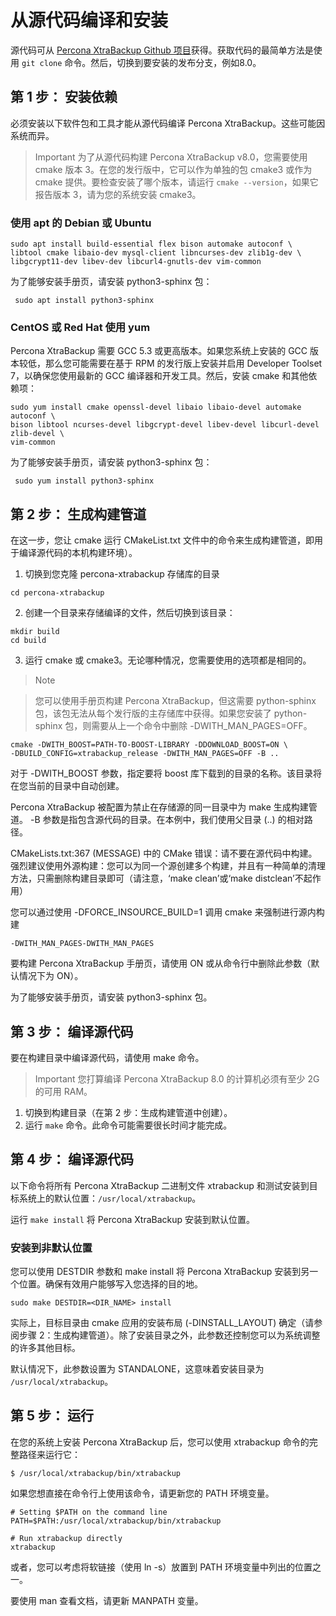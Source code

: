 # 从源代码编译和安装

源代码可从 [Percona XtraBackup Github 项目](https://github.com/percona/percona-xtrabackup)获得。获取代码的最简单方法是使用 `git clone` 命令。然后，切换到要安装的发布分支，例如8.0。

## 第 1 步： 安装依赖

必须安装以下软件包和工具才能从源代码编译 Percona XtraBackup。这些可能因系统而异。


> Important
> 为了从源代码构建 Percona XtraBackup v8.0，您需要使用 cmake 版本 3。在您的发行版中，它可以作为单独的包 cmake3 或作为 cmake 提供。要检查安装了哪个版本，请运行 `cmake --version`，如果它报告版本 3，请为您的系统安装 cmake3。

### 使用 apt 的 Debian 或 Ubuntu

```
sudo apt install build-essential flex bison automake autoconf \
libtool cmake libaio-dev mysql-client libncurses-dev zlib1g-dev \
libgcrypt11-dev libev-dev libcurl4-gnutls-dev vim-common
```

为了能够安装手册页，请安装 python3-sphinx 包：

```
 sudo apt install python3-sphinx
```

### CentOS 或 Red Hat 使用 yum

Percona XtraBackup 需要 GCC 5.3 或更高版本。如果您系统上安装的 GCC 版本较低，那么您可能需要在基于 RPM 的发行版上安装并启用 Developer Toolset 7，以确保您使用最新的 GCC 编译器和开发工具。然后，安装 cmake 和其他依赖项：

```
sudo yum install cmake openssl-devel libaio libaio-devel automake autoconf \
bison libtool ncurses-devel libgcrypt-devel libev-devel libcurl-devel zlib-devel \
vim-common
```

为了能够安装手册页，请安装 python3-sphinx 包：

```
 sudo yum install python3-sphinx
```

## 第 2 步： 生成构建管道

在这一步，您让 cmake 运行 CMakeList.txt 文件中的命令来生成构建管道，即用于编译源代码的本机构建环境）。

1. 切换到您克隆 percona-xtrabackup 存储库的目录

```
cd percona-xtrabackup
```

2. 创建一个目录来存储编译的文件，然后切换到该目录：

```
mkdir build
cd build
```

3. 运行 cmake 或 cmake3。无论哪种情况，您需要使用的选项都是相同的。


> Note

> 您可以使用手册页构建 Percona XtraBackup，但这需要 python-sphinx 包，该包无法从每个发行版的主存储库中获得。如果您安装了 python-sphinx 包，则需要从上一个命令中删除 -DWITH_MAN_PAGES=OFF。

```
cmake -DWITH_BOOST=PATH-TO-BOOST-LIBRARY -DDOWNLOAD_BOOST=ON \
-DBUILD_CONFIG=xtrabackup_release -DWITH_MAN_PAGES=OFF -B ..
```

对于 -DWITH_BOOST 参数，指定要将 boost 库下载到的目录的名称。该目录将在您当前的目录中自动创建。

Percona XtraBackup 被配置为禁止在存储源的同一目录中为 make 生成构建管道。 -B 参数是指包含源代码的目录。在本例中，我们使用父目录 (..) 的相对路径。

CMakeLists.txt:367 (MESSAGE) 中的 CMake 错误：请不要在源代码中构建。强烈建议使用外源构建：您可以为同一个源创建多个构建，并且有一种简单的清理方法，只需删除构建目录即可（请注意，‘make clean’或‘make distclean’不起作用）

您可以通过使用 -DFORCE_INSOURCE_BUILD=1 调用 cmake 来强制进行源内构建

`-DWITH_MAN_PAGES-DWITH_MAN_PAGES`

要构建 Percona XtraBackup 手册页，请使用 ON 或从命令行中删除此参数（默认情况下为 ON）。

为了能够安装手册页，请安装 python3-sphinx 包。

## 第 3 步： 编译源代码

要在构建目录中编译源代码，请使用 make 命令。

> Important
> 您打算编译 Percona XtraBackup 8.0 的计算机必须有至少 2G 的可用 RAM。

1. 切换到构建目录（在第 2 步：生成构建管道中创建）。
1. 运行 `make` 命令。此命令可能需要很长时间才能完成。

## 第 4 步： 编译源代码

以下命令将所有 Percona XtraBackup 二进制文件 xtrabackup 和测试安装到目标系统上的默认位置：`/usr/local/xtrabackup`。

运行 `make install` 将 Percona XtraBackup 安装到默认位置。

### 安装到非默认位置

您可以使用 DESTDIR 参数和 make install 将 Percona XtraBackup 安装到另一个位置。确保有效用户能够写入您选择的目的地。

```
sudo make DESTDIR=<DIR_NAME> install
```

实际上，目标目录由 cmake 应用的安装布局 (-DINSTALL_LAYOUT) 确定（请参阅步骤 2：生成构建管道）。除了安装目录之外，此参数还控制您可以为系统调整的许多其他目标。

默认情况下，此参数设置为 STANDALONE，这意味着安装目录为 `/usr/local/xtrabackup`。

## 第 5 步： 运行

在您的系统上安装 Percona XtraBackup 后，您可以使用 xtrabackup 命令的完整路径来运行它：

```
$ /usr/local/xtrabackup/bin/xtrabackup
```

如果您想直接在命令行上使用该命令，请更新您的 PATH 环境变量。

```
# Setting $PATH on the command line
PATH=$PATH:/usr/local/xtrabackup/bin/xtrabackup

# Run xtrabackup directly
xtrabackup
```

或者，您可以考虑将软链接（使用 ln -s）放置到 PATH 环境变量中列出的位置之一。


要使用 man 查看文档，请更新 MANPATH 变量。